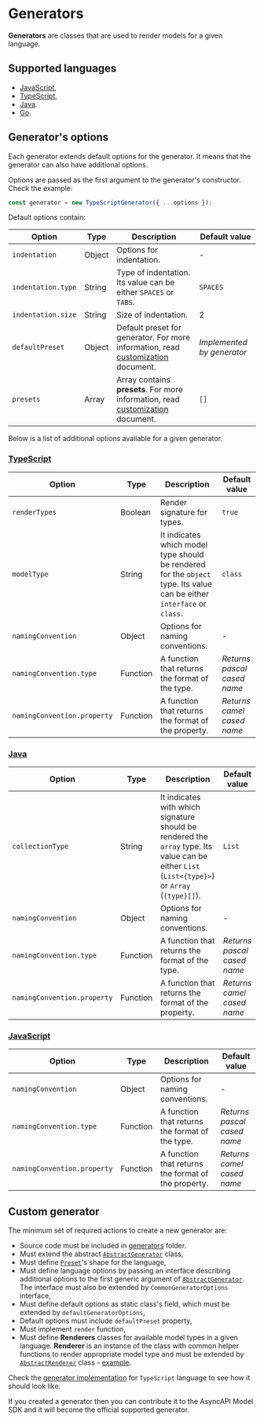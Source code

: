 # Generators

**Generators** are classes that are used to render models for a given language.

## Supported languages

- [JavaScript](../src/generators/javascript/JavaScriptGenerator.ts),
- [TypeScript](../src/generators/typescript/TypeScriptGenerator.ts),
- [Java](../src/generators/java/JavaGenerator.ts).
- [Go](../src/generators/go/GoGenerator.ts).

## Generator's options

Each generator extends default options for the generator. It means that the generator can also have additional options.

Options are passed as the first argument to the generator's constructor. Check the example:

```ts
const generator = new TypeScriptGenerator({ ...options });
```

Default options contain:

| Option | Type | Description | Default value |
|---|---|---|---|
| `indentation` | Object | Options for indentation. | - |
| `indentation.type` | String | Type of indentation. Its value can be either `SPACES` or `TABS`. | `SPACES` |
| `indentation.size` | String | Size of indentation. | 2 |
| `defaultPreset` | Object | Default preset for generator. For more information, read [customization](./customization.md) document. | _Implemented by generator_ |
| `presets` | Array | Array contains **presets**. For more information, read [customization](./customization.md) document. | `[]` |

Below is a list of additional options available for a given generator.

### [TypeScript](../src/generators/typescript/TypeScriptGenerator.ts)

| Option | Type | Description | Default value |
|---|---|---|---|
| `renderTypes` | Boolean | Render signature for types. | `true` |
| `modelType` | String | It indicates which model type should be rendered for the `object` type. Its value can be either `interface` or `class`. | `class` |
| `namingConvention` | Object | Options for naming conventions. | - |
| `namingConvention.type` | Function | A function that returns the format of the type. | _Returns pascal cased name_ |
| `namingConvention.property` | Function | A function that returns the format of the property. | _Returns camel cased name_ |

### [Java](../src/generators/java/JavaGenerator.ts)

| Option | Type | Description | Default value |
|---|---|---|---|
| `collectionType` | String | It indicates with which signature should be rendered the `array` type. Its value can be either `List` (`List<{type}>`) or `Array` (`{type}[]`). | `List` |
| `namingConvention` | Object | Options for naming conventions. | - |
| `namingConvention.type` | Function | A function that returns the format of the type. | _Returns pascal cased name_ |
| `namingConvention.property` | Function | A function that returns the format of the property. | _Returns camel cased name_ |

### [JavaScript](../src/generators/javascript/JavaScriptGenerator.ts)

| Option | Type | Description | Default value |
|---|---|---|---|
| `namingConvention` | Object | Options for naming conventions. | - |
| `namingConvention.type` | Function | A function that returns the format of the type. | _Returns pascal cased name_ |
| `namingConvention.property` | Function | A function that returns the format of the property. | _Returns camel cased name_ |

## Custom generator

The minimum set of required actions to create a new generator are:

- Source code must be included in [generators](../src/generators) folder.
- Must extend the abstract [`AbstractGenerator`](../src/generators/AbstractGenerator.ts) class,
- Must define [`Preset`](./customization.md)'s shape for the language,
- Must define language options by passing an interface describing additional options to the first generic argument of [`AbstractGenerator`](../src/generators/AbstractGenerator.ts). The interface must also be extended by `CommonGeneratorOptions` interface,
- Must define default options as static class's field, which must be extended by `defaultGeneratorOptions`,
- Default options must include `defaultPreset` property,
- Must implement `render` function,
- Must define **Renderers** classes for available model types in a given language. **Renderer** is an instance of the class with common helper functions to render appropriate model type and must be extended by [`AbstractRenderer`](../src/generators/AbstractRenderer.ts) class - [example](../src/generators/typescript/renderers/ClassRenderer.ts).

Check the [generator implementation](../src/generators/typescript/TypeScriptGenerator.ts) for `TypeScript` language to see how it should look like.

If you created a generator then you can contribute it to the AsyncAPI Model SDK and it will become the official supported generator.
